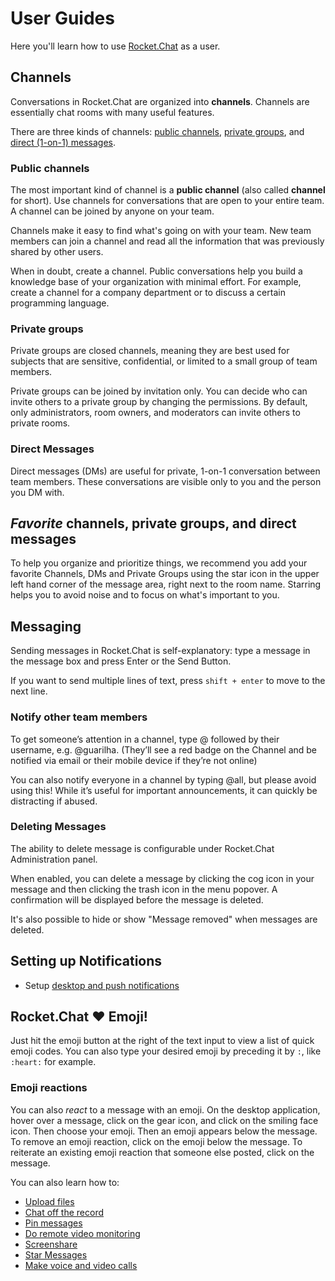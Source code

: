 # User Guides

Here you'll learn how to use [Rocket.Chat](https://rocket.chat/) as a user.

## Channels

Conversations in Rocket.Chat are organized into __channels__. Channels are essentially chat rooms with many useful features. 

There are three kinds of channels: [public channels](Public-channels), [private groups](Private-groups), and [direct (1-on-1) messages](Direct-messages).


### Public channels

The most important kind of channel is a **public channel** (also called **channel** for short). Use channels for conversations that are open to your entire team. A channel can be joined by anyone on your team. 

Channels make it easy to find what's going on with your team. New team members can join a channel and read all the information that was previously shared by other users.

When in doubt, create a channel. Public conversations help you build a knowledge base of your organization with minimal effort. For example, create a channel for a company department or to discuss a certain programming language.

### Private groups

Private groups are closed channels, meaning they are best used for subjects that are sensitive, confidential, or limited to a small group of team members.

Private groups can be joined by invitation only. You can decide who can invite others to a private group by changing the permissions. By default, only administrators, room owners, and moderators can invite others to private rooms.

### Direct Messages

Direct messages (DMs) are useful for private, 1-on-1 conversation between team members. These conversations are visible only to you and the person you DM with.

## *Favorite* channels, private groups, and direct messages

To help you organize and prioritize things, we recommend you add your favorite Channels, DMs and Private Groups using the star icon in the upper left hand corner of the message area, right next to the room name. Starring helps you to avoid noise and to focus on what's important to you.

## Messaging

Sending messages in Rocket.Chat is self-explanatory: type a message in the message box and press Enter or the Send Button.

If you want to send multiple lines of text, press `shift + enter` to move to the next line.

### Notify other team members

To get someone’s attention in a channel, type @ followed by their username, e.g. @guarilha. (They’ll see a red badge on the Channel and be notified via email or their mobile device if they’re not online)

You can also notify everyone in a channel by typing @all, but please avoid using this! While it’s useful for important announcements, it can quickly be distracting if abused.

### Deleting Messages

The ability to delete message is configurable under Rocket.Chat Administration panel.

When enabled, you can delete a message by clicking the cog icon in your message and then clicking the trash icon in the menu popover. A confirmation will be displayed before the message is deleted.

It's also possible to hide or show "Message removed" when messages are deleted.

## Setting up Notifications
- Setup [desktop and push notifications](Notifications)

## Rocket.Chat ❤ Emoji!

Just hit the emoji button at the right of the text input to view a list of quick emoji codes. You can also type your desired emoji by preceding it by `:`, like `:heart:` for example.

### Emoji reactions

You can also _react_ to a message with an emoji. On the desktop application, hover over a message, click on the gear icon, and click on the smiling face icon. Then choose your emoji. Then an emoji appears below the message. To remove an emoji reaction, click on the emoji below the message. To reiterate an existing emoji reaction that someone else posted, click on the message.

You can also learn how to:

- [Upload files](File%20Uploads/)
- [Chat off the record](Off-The-Record/)
- [Pin messages](Pinning%20Messages/)
- [Do remote video monitoring](Remote%20Video%20Monitoring/)
- [Screenshare](Screensharing/)
- [Star Messages](Starring%20Messages/)
- [Make voice and video calls](Voice%20and%20video%20calls/)
